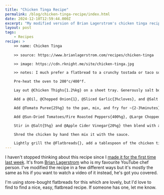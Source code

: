 ```yaml
---
title: "Chicken Tinga Recipe"
permalink: /blog/chicken-tinga-recipe/index.html
date: 2024-12-10T12:59:44.000Z
excerpt: "My modified version of Brian Lagerstrom's chicken tinga recipe"
layout: post
tags:
    - Recipes
recipe: >
    >> name: Chicken Tinga
    
    >> source: https://www.brianlagerstrom.com/recipes/chicken-tinga

    >> image: https://cdn.rknight.me/site/chicken-tinga.jpg

    >> notes: I much prefer a flatbread to a crunchy tostada or taco so that's what I have this with. I like [these Deli Kitchen ones](https://mydelikitchen.co.uk/products/4-greek-style-flatbreads/). | The original recipe calls for sour cream whisked with lime but who has the time. Sour cream on its own is fine. | I use a couple of teaspoons of pre-chopped garlic instead of slicing my own.

    Pre-heat the oven to 200°c/400°f.

    Lay out @Chicken Thighs{1.2%kg} on a sheet tray. Generously salt both sides and roast in the oven for ~{25%minutes}.

    Add a @Oil, @Chopped Onion{1}, @Sliced Garlic{3%cloves}, and @Salt to a pan and fry on medium heat for ~{5%minutes}.

    Add @Tomato Puree{25%g} to the pan, mix, and fry for ~{2-3%minutes}.

    Add @Sun-Dried Tomatoes/Fire Roasted Peppers{400%g}, @Large Chopped Tomatoes{2}, @Chicken Stock{200%g}, and @Chipotle Paste{50%g} to the pan. Simmer for ~{10-15%minutes} until it's thickened a bit and the fresh tomatoes are cooked through. 

    Stir in @Salt{5%g} and @Apple Cider Vinegar{20%g} then blend with an #Immersion Blender{} until smooth.

    Shred the chicken by hand then mix it with the sauce.

    Lightly grill the @Flatbreads{}, add a tablespoon of the chicken tinga to each flatbread, add some chopped @Little Gem Lettuce{}, and drizzle with @Sour Cream{}.
---
```


I haven't stopped thinking about this recipe since I [made it for the first time last week](https://rknight.me/notes/202412020911/). It's from [Brian Lagerstrom](https://www.brianlagerstrom.com/recipes/chicken-tinga?rq=tinga) who is my favourite YouTube chef person. I've modified the recipe in a few different ways but it's mostly the same as his if you want to watch a video of it instead, he's got you covered.

I'm using store-bought flatbreads for this which are lovely, but I'd love to find to find a nice, easy, flatbread recipe. If someone has one, let me know.